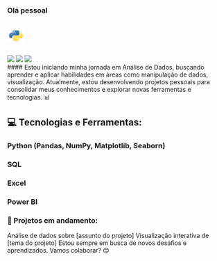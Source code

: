 ### Olá pessoal 
<div style="display: inline_block"><br>
  <img align="center" alt="Felipe-Python" height="30" width="40" src="https://raw.githubusercontent.com/devicons/devicon/master/icons/python/python-original.svg">
</div>

  ##

  <div>
  <a href="https://instagram.com/felipebat1ista" target="_blank"><img src="https://img.shields.io/badge/-Instagram-%23E4405F?style=for-the-badge&logo=instagram&logoColor=white" target="_blank"></a>
  <a href = "mailto: batista.felipe343@gmail.com"><img src="https://img.shields.io/badge/-Gmail-%23333?style=for-the-badge&logo=gmail&logoColor=white" target="_blank"></a>
  <a href="[https://www.linkedin.com/in/rafaella-ballerini-45875016a](https://www.linkedin.com/in/fel1p3bat1sta?lipi=urn%3Ali%3Apage%3Ad_flagship3_profile_view_base_contact_details%3BrXqCIGINTsW6wuUwJLhTxQ%3D%3D)" target="_blank"><img src="https://img.shields.io/badge/-LinkedIn-%230077B5?style=for-the-badge&logo=linkedin&logoColor=white" target="_blank"></a>
    </div>
#### Estou iniciando minha jornada em Análise de Dados, buscando aprender e aplicar habilidades em áreas como manipulação de dados, visualização. Atualmente, estou desenvolvendo projetos pessoais para consolidar meus conhecimentos e explorar novas ferramentas e tecnologias. 📊

## 💻 Tecnologias e Ferramentas:

### Python (Pandas, NumPy, Matplotlib, Seaborn)
### SQL
### Excel
### Power BI
### 🚀 Projetos em andamento:

Análise de dados sobre [assunto do projeto]
Visualização interativa de [tema do projeto]
Estou sempre em busca de novos desafios e aprendizados. Vamos colaborar? 😊
